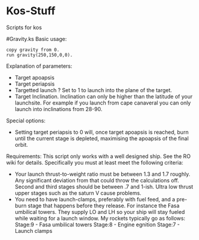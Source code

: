# Kos-Stuff
Scripts for kos

#Gravity.ks Basic usage:
```
copy gravity from 0.
run gravity(250,150,0,0).
```

Explanation of parameters:
- Target apoapsis
- Target periapsis
- Targetted launch ? Set to 1 to launch into the plane of the target.
- Target Inclination. Inclination can only be higher than the latitude of your launchsite. For example if you launch from cape canaveral you can only launch into inclinations from 28-90.

Special options:
- Setting target periapsis to 0 will, once target apoapsis is reached, burn until the current stage is depleted, maximising the apoapsis of the final orbit.

Requirements:
This script only works with a well designed ship. See the RO wiki for details. Specifically you must at least meet the following criteria:
- Your launch thrust-to-weight ratio must be between 1.3 and 1.7 roughly. Any significant deviation from that could throw the calculations off. Second and third stages should be between .7 and 1-ish. Ultra low thrust upper stages such as the saturn V cause problems.
- You need to have launch-clamps, preferably with fuel feed, and a pre-burn stage that happens before they release. For instance the Fasa umbilical towers. They supply LO and LH so your ship will stay fueled while waiting for a launch window. My rockets typically go as follows:
Stage:9 - Fasa umbilical towers
Stage:8 - Engine egnition
Stage:7 - Launch clamps
